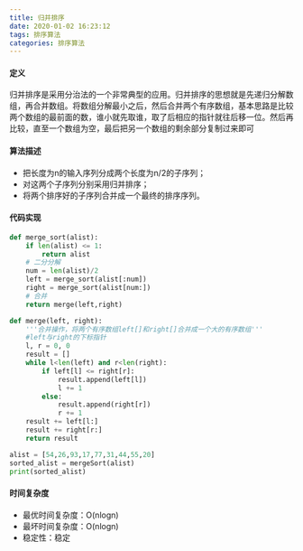 ```yaml
---
title: 归并排序
date: 2020-01-02 16:23:12
tags: 排序算法
categories: 排序算法
---
```


#### 定义

归并排序是采用分治法的一个非常典型的应用。归并排序的思想就是先递归分解数组，再合并数组。将数组分解最小之后，然后合并两个有序数组，基本思路是比较两个数组的最前面的数，谁小就先取谁，取了后相应的指针就往后移一位。然后再比较，直至一个数组为空，最后把另一个数组的剩余部分复制过来即可
<!-- more -->

#### 算法描述

- 把长度为n的输入序列分成两个长度为n/2的子序列；
- 对这两个子序列分别采用归并排序；
- 将两个排序好的子序列合并成一个最终的排序序列。

#### 代码实现

```python
def merge_sort(alist):
    if len(alist) <= 1:
        return alist
    # 二分分解
    num = len(alist)/2
    left = merge_sort(alist[:num])
    right = merge_sort(alist[num:])
    # 合并
    return merge(left,right)

def merge(left, right):
    '''合并操作，将两个有序数组left[]和right[]合并成一个大的有序数组'''
    #left与right的下标指针
    l, r = 0, 0
    result = []
    while l<len(left) and r<len(right):
        if left[l] <= right[r]:
            result.append(left[l])
            l += 1
        else:
            result.append(right[r])
            r += 1
    result += left[l:]
    result += right[r:]
    return result

alist = [54,26,93,17,77,31,44,55,20]
sorted_alist = mergeSort(alist)
print(sorted_alist)
```

#### 时间复杂度

- 最优时间复杂度：O(nlogn)
- 最坏时间复杂度：O(nlogn)
- 稳定性：稳定